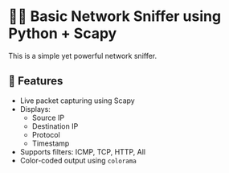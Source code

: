 # 🕵️‍♂️ Basic Network Sniffer using Python + Scapy

This is a simple yet powerful network sniffer.

## 🔧 Features
- Live packet capturing using Scapy
- Displays:
  - Source IP
  - Destination IP
  - Protocol
  - Timestamp
- Supports filters: ICMP, TCP, HTTP, All
- Color-coded output using `colorama`

